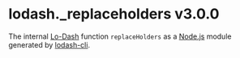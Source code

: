 # lodash._replaceholders v3.0.0

The internal [Lo-Dash](https://lodash.com/) function `replaceHolders` as a [Node.js](http://nodejs.org/) module generated by [lodash-cli](https://www.npmjs.com/package/lodash-cli).
